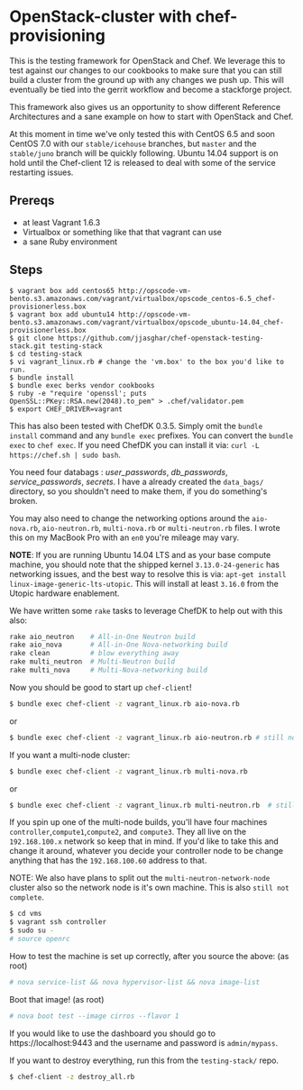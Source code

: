 # OpenStack-cluster with chef-provisioning

This is the testing framework for OpenStack and Chef. We leverage this to test against our changes to our cookbooks to make sure
that you can still build a cluster from the ground up with any changes we push up. This will eventually be tied into the gerrit workflow
and become a stackforge project.

This framework also gives us an opportunity to show different Reference Architectures and a sane example on how to start with OpenStack and Chef.

At this moment in time we've only tested this with CentOS 6.5 and soon CentOS 7.0 with our `stable/icehouse` branches, but `master` and the `stable/juno` branch will be quickly following. Ubuntu 14.04 support is on hold until the Chef-client 12 is released to deal with some
of the service restarting issues.

## Prereqs

- at least Vagrant 1.6.3
- Virtualbox or something like that that vagrant can use
- a sane Ruby environment

## Steps

```shell
$ vagrant box add centos65 http://opscode-vm-bento.s3.amazonaws.com/vagrant/virtualbox/opscode_centos-6.5_chef-provisionerless.box
$ vagrant box add ubuntu14 http://opscode-vm-bento.s3.amazonaws.com/vagrant/virtualbox/opscode_ubuntu-14.04_chef-provisionerless.box
$ git clone https://github.com/jjasghar/chef-openstack-testing-stack.git testing-stack
$ cd testing-stack
$ vi vagrant_linux.rb # change the 'vm.box' to the box you'd like to run.
$ bundle install
$ bundle exec berks vendor cookbooks
$ ruby -e "require 'openssl'; puts OpenSSL::PKey::RSA.new(2048).to_pem" > .chef/validator.pem
$ export CHEF_DRIVER=vagrant
```
This has also been tested with ChefDK 0.3.5. Simply omit the `bundle install` command and any `bundle exec` prefixes.
You can convert the `bundle exec` to `chef exec`. If you need ChefDK you can install it via: `curl -L https://chef.sh | sudo bash`.

You need four databags : *user_passwords*, *db_passwords*, *service_passwords*, *secrets*. I have a already created
the `data_bags/` directory, so you shouldn't need to make them, if you do something's broken.

You may also need to change the networking options around the `aio-nova.rb`, `aio-neutron.rb`, `multi-nova.rb` or `multi-neutron.rb`
files. I wrote this on my MacBook Pro with an `en0` you're mileage may vary.

**NOTE**: If you are running Ubuntu 14.04 LTS and as your base compute machine, you should note that the shipped kernel `3.13.0-24-generic` has networking issues, and the best way to resolve this is via: `apt-get install linux-image-generic-lts-utopic`. This will install at least `3.16.0`
from the Utopic hardware enablement.

We have written some `rake` tasks to leverage ChefDK to help out with this also:
```bash
rake aio_neutron    # All-in-One Neutron build
rake aio_nova       # All-in-One Nova-networking build
rake clean          # blow everything away
rake multi_neutron  # Multi-Neutron build
rake multi_nova     # Multi-Nova-networking build
```

Now you should be good to start up `chef-client`!
```bash
$ bundle exec chef-client -z vagrant_linux.rb aio-nova.rb
```
or
```bash
$ bundle exec chef-client -z vagrant_linux.rb aio-neutron.rb # still not complete
```
If you want a multi-node cluster:
```bash
$ bundle exec chef-client -z vagrant_linux.rb multi-nova.rb
```
or
```bash
$ bundle exec chef-client -z vagrant_linux.rb multi-neutron.rb  # still not complete
```
If you spin up one of the multi-node builds, you'll have four machines `controller`,`compute1`,`compute2`, and `compute3`. They all live on the
`192.168.100.x` network so keep that in mind. If you'd like to take this and change it around, whatever you decide your controller
node to be change anything that has the `192.168.100.60` address to that.

NOTE: We also have plans to split out the `multi-neutron-network-node` cluster also so the network node is it's own machine.
This is also `still not complete`.

```bash
$ cd vms
$ vagrant ssh controller
$ sudo su -
# source openrc
```

How to test the machine is set up correctly, after you source the above: (as root)

```bash
# nova service-list && nova hypervisor-list && nova image-list
```

Boot that image! (as root)

```bash
# nova boot test --image cirros --flavor 1
```

If you would like to use the dashboard you should go to https://localhost:9443 and the username and password is `admin/mypass`.

If you want to destroy everything, run this from the `testing-stack/` repo.

```bash
$ chef-client -z destroy_all.rb
```
